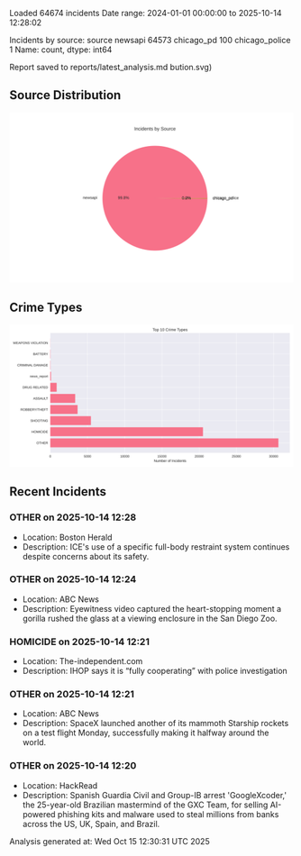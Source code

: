 
Loaded 64674 incidents
Date range: 2024-01-01 00:00:00 to 2025-10-14 12:28:02

Incidents by source:
source
newsapi           64573
chicago_pd          100
chicago_police        1
Name: count, dtype: int64

Report saved to reports/latest_analysis.md
bution.svg)

## Source Distribution
![Source Distribution](images/source_distribution.svg)

## Crime Types
![Crime Types](images/crime_types.svg)

## Recent Incidents

### OTHER on 2025-10-14 12:28
- Location: Boston Herald
- Description: ICE's use of a specific full-body restraint system continues despite concerns about its safety.


### OTHER on 2025-10-14 12:24
- Location: ABC News
- Description: Eyewitness video captured the heart-stopping moment a gorilla rushed the glass at a viewing enclosure in the San Diego Zoo.


### HOMICIDE on 2025-10-14 12:21
- Location: The-independent.com
- Description: IHOP says it is “fully cooperating” with police investigation


### OTHER on 2025-10-14 12:21
- Location: ABC News
- Description: SpaceX launched another of its mammoth Starship rockets on a test flight Monday, successfully making it halfway around the world.


### OTHER on 2025-10-14 12:20
- Location: HackRead
- Description: Spanish Guardia Civil and Group-IB arrest 'GoogleXcoder,' the 25-year-old Brazilian mastermind of the GXC Team, for selling AI-powered phishing kits and malware used to steal millions from banks across the US, UK, Spain, and Brazil.

Analysis generated at: Wed Oct 15 12:30:31 UTC 2025
